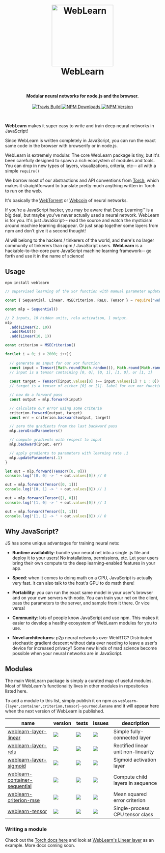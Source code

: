 <h1 align="center">
  <br>
  <a href="https://github.com/keppel/weblearn"><img src="https://cloud.githubusercontent.com/assets/1269291/16877097/92525c16-4a9e-11e6-9e7d-d78dcf924ff7.png" alt="WebLearn" width="200"></a>
  <br>
  WebLearn
  <br>
  <br>
</h1>

<h4 align="center">Modular neural networks for node.js and the browser.</h4>

<p align="center">
  <a href="https://travis-ci.org/keppel/weblearn">
    <img src="https://img.shields.io/travis/keppel/weblearn/master.svg"
         alt="Travis Build">
  </a>
  <a href="https://www.npmjs.com/package/weblearn">
    <img src="https://img.shields.io/npm/dm/weblearn.svg"
         alt="NPM Downloads">
  </a>
  <a href="https://www.npmjs.com/package/weblearn">
    <img src="https://img.shields.io/npm/v/weblearn.svg"
         alt="NPM Version">
  </a>
</p>
<br>

**WebLearn** makes it super easy to write and train deep neural networks in JavaScript!

Since WebLearn is written completely in JavaScript, you can run the exact same code in the browser with browserify or in node.js.

WebLearn is extremely modular. The core WebLearn package is tiny, but it's been carefully designed to spawn a rich ecosystem of modules and tools. You can drop in new types of layers, visualizations, criteria, etc-- all with a simple `require()`

We borrow most of our abstractions and API conventions from [Torch], which makes it straightforward to translate pretty much anything written in Torch to run on the web.

It's basically the [WebTorrent] or [Webcoin] of neural networks.

If you're a JavaScript hacker, you may be aware that Deep Learning™ is a big deal, but maybe you've never actually used a neural network. WebLearn is for you. It's just JavaScript-- read the source and watch the mysticism around machine learning disappear. Or just snap together some layers from npm and don't give it a second thought!

AI will belong to the hackers / tinkerers of the world, and there's no larger community of tinkerers than npm / JavaScript users. **WebLearn** is a hackable-to-the-core pure JavaScript machine learning framework-- go forth and use it in the name of science!

## Usage

```
npm install weblearn
```

```js
// supervised learning of the xor function with manual parameter updates

const { Sequential, Linear, MSECriterion, ReLU, Tensor } = require('weblearn')

const mlp = Sequential()

// 2 inputs, 10 hidden units, relu activation, 1 output.
mlp
  .add(Linear(2, 10))
  .add(ReLU())
  .add(Linear(10, 1))

const criterion = MSECriterion()

for(let i = 0; i < 2000; i++){
  
  // generate an input for our xor function
  const input = Tensor([Math.round(Math.random()), Math.round(Math.random())])
  // input is a tensor containing [0, 0], [0, 1], [1, 0], or [1, 1]
  
  const target = Tensor([input.values[0] !== input.values[1] ? 1 : 0])
  // target is a tensor of either [0] or [1]. label for our xor function.

  // now do a forward pass
  const output = mlp.forward(input)

  // calculate our error using some criteria
  criterion.forward(output, target)
  const err = criterion.backward(output, target)

  // zero the gradients from the last backward pass
  mlp.zeroGradParameters()

  // compute gradients with respect to input
  mlp.backward(input, err)

  // apply gradients to parameters with learning rate .1
  mlp.updateParameters(.1)
}

let out = mlp.forward(Tensor([0, 0]))
console.log('[0, 0] -> ' + out.values[0]) // 0 

out = mlp.forward(Tensor([0, 1]))
console.log('[0, 1] -> ' + out.values[0]) // 1

out = mlp.forward(Tensor([1, 0]))
console.log('[1, 0] -> ' + out.values[0]) // 1

out = mlp.forward(Tensor([1, 1]))
console.log('[1, 1] -> ' + out.values[0]) // 0


```

## Why JavaScript?

JS has some unique advantages for training neural nets:

 - **Runtime availability**: bundle your neural net into a single .js file and deploy it to your users! No installations, permissions, etc. Let your users bring their own compute to the deep learning-enabled features in your app.

 - **Speed**: when it comes to doing math on a CPU, JavaScript is actually very fast. It can also talk to the host's GPU to do math there!

 - **Portability**: you can run the exact same model in your user's browser and on your own servers with node. You can train your net on the client, pass the parameters to the server, and sample from it there. Or vice versa!

 - **Community**: lots of people know JavaScript and use npm. This makes it easier to develop a healthy ecosystem of WebLearn modules for you to use.

 - **Novel architectures**: p2p neural networks over WebRTC? Distributed stochastic gradient descent without data ever needing to leave a user's device for increased privacy? Some new  kinds of mad science become possible when your neural networks are in JavaScript.

##  Modules
The main WebLearn package is simply a curated map of useful modules. Most of WebLearn's functionality lives in other modules in repositories listed here.

To add a module to this list, simply publish it on npm as `weblearn-{layer,container,criterion,tensor}-yourmodulename` and it will appear here when the next version of WebLearn is published.


| name | version | tests | issues | description |
|---|---|---|---|---|
| [weblearn-layer-linear][weblearn-layer-linear] | [![][weblearn-layer-linear-ni]][weblearn-layer-linear-nu] | [![][weblearn-layer-linear-ti]][weblearn-layer-linear-tu]|[![][weblearn-layer-linear-ii]][weblearn-layer-linear-iu] | Simple fully-connected layer |
| [weblearn-layer-relu][weblearn-layer-relu] | [![][weblearn-layer-relu-ni]][weblearn-layer-relu-nu] | [![][weblearn-layer-relu-ti]][weblearn-layer-relu-tu]|[![][weblearn-layer-relu-ii]][weblearn-layer-relu-iu] | Rectified linear unit non-linearity |
| [weblearn-layer-sigmoid][weblearn-layer-sigmoid] | [![][weblearn-layer-sigmoid-ni]][weblearn-layer-sigmoid-nu] | [![][weblearn-layer-sigmoid-ti]][weblearn-layer-sigmoid-tu]|[![][weblearn-layer-sigmoid-ii]][weblearn-layer-sigmoid-iu] | Sigmoid activation layer |
| [weblearn-container-sequential][weblearn-container-sequential] | [![][weblearn-container-sequential-ni]][weblearn-container-sequential-nu] | [![][weblearn-container-sequential-ti]][weblearn-container-sequential-tu]|[![][weblearn-container-sequential-ii]][weblearn-container-sequential-iu] | Compute child layers in sequence |
| [weblearn-criterion-mse][weblearn-criterion-mse] | [![][weblearn-criterion-mse-ni]][weblearn-criterion-mse-nu] | [![][weblearn-criterion-mse-ti]][weblearn-criterion-mse-tu]|[![][weblearn-criterion-mse-ii]][weblearn-criterion-mse-iu] | Mean squared error criterion |
| [weblearn-tensor][weblearn-tensor] | [![][weblearn-tensor-ni]][weblearn-tensor-nu] | [![][weblearn-layer-linear-ti]][weblearn-layer-linear-tu]|[![][weblearn-layer-linear-ii]][weblearn-layer-linear-iu] | Single-process CPU tensor class |


[weblearn-layer-linear]: https://github.com/keppel/weblearn-layer-linear
[weblearn-layer-linear-ni]: https://img.shields.io/npm/v/weblearn-layer-linear.svg
[weblearn-layer-linear-nu]: https://www.npmjs.com/package/weblearn-layer-linear
[weblearn-layer-linear-ti]: https://img.shields.io/travis/keppel/weblearn-layer-linear.svg
[weblearn-layer-linear-tu]: https://travis-ci.org/keppel/weblearn-layer-linear
[weblearn-layer-linear-ii]: https://img.shields.io/github/issues-raw/keppel/weblearn-layer-linear.svg
[weblearn-layer-linear-iu]: https://github.com/keppel/weblearn-layer-linear/issues

[weblearn-layer-relu]: https://github.com/keppel/weblearn-layer-relu
[weblearn-layer-relu-ni]: https://img.shields.io/npm/v/weblearn-layer-relu.svg
[weblearn-layer-relu-nu]: https://www.npmjs.com/package/weblearn-layer-relu
[weblearn-layer-relu-ti]: https://img.shields.io/travis/keppel/weblearn-layer-relu.svg
[weblearn-layer-relu-tu]: https://travis-ci.org/keppel/weblearn-layer-relu
[weblearn-layer-relu-ii]: https://img.shields.io/github/issues-raw/keppel/weblearn-layer-relu.svg
[weblearn-layer-relu-iu]: https://github.com/keppel/weblearn-layer-relu/issues

[weblearn-layer-sigmoid]: https://github.com/keppel/weblearn-layer-sigmoid
[weblearn-layer-sigmoid-ni]: https://img.shields.io/npm/v/weblearn-layer-sigmoid.svg
[weblearn-layer-sigmoid-nu]: https://www.npmjs.com/package/weblearn-layer-sigmoid
[weblearn-layer-sigmoid-ti]: https://img.shields.io/travis/keppel/weblearn-layer-sigmoid.svg
[weblearn-layer-sigmoid-tu]: https://travis-ci.org/keppel/weblearn-layer-sigmoid
[weblearn-layer-sigmoid-ii]: https://img.shields.io/github/issues-raw/keppel/weblearn-layer-sigmoid.svg
[weblearn-layer-sigmoid-iu]: https://github.com/keppel/weblearn-layer-sigmoid/issues

[weblearn-container-sequential]: https://github.com/keppel/weblearn-container-sequential
[weblearn-container-sequential-ni]: https://img.shields.io/npm/v/weblearn-container-sequential.svg
[weblearn-container-sequential-nu]: https://www.npmjs.com/package/weblearn-container-sequential
[weblearn-container-sequential-ti]: https://img.shields.io/travis/keppel/weblearn-container-sequential.svg
[weblearn-container-sequential-tu]: https://travis-ci.org/keppel/weblearn-container-sequential
[weblearn-container-sequential-ii]: https://img.shields.io/github/issues-raw/keppel/weblearn-container-sequential.svg
[weblearn-container-sequential-iu]: https://github.com/keppel/weblearn-container-sequential/issues

[weblearn-criterion-mse]: https://github.com/keppel/weblearn-criterion-mse
[weblearn-criterion-mse-ni]: https://img.shields.io/npm/v/weblearn-criterion-mse.svg
[weblearn-criterion-mse-nu]: https://www.npmjs.com/package/weblearn-criterion-mse
[weblearn-criterion-mse-ti]: https://img.shields.io/travis/keppel/weblearn-criterion-mse.svg
[weblearn-criterion-mse-tu]: https://travis-ci.org/keppel/weblearn-criterion-mse
[weblearn-criterion-mse-ii]: https://img.shields.io/github/issues-raw/keppel/weblearn-criterion-mse.svg
[weblearn-criterion-mse-iu]: https://github.com/keppel/weblearn-criterion-mse/issues

[weblearn-tensor]: https://github.com/keppel/weblearn-tensor
[weblearn-tensor-ni]: https://img.shields.io/npm/v/weblearn-tensor.svg
[weblearn-tensor-nu]: https://www.npmjs.com/package/weblearn-tensor
[weblearn-tensor-ti]: https://img.shields.io/travis/keppel/weblearn-tensor.svg
[weblearn-tensor-tu]: https://travis-ci.org/keppel/weblearn-tensor
[weblearn-tensor-ii]: https://img.shields.io/github/issues-raw/keppel/weblearn-tensor.svg
[weblearn-tensor-iu]: https://github.com/keppel/weblearn-tensor/issues

### Writing a module

Check out the [Torch docs here](https://github.com/torch/nn/blob/master/doc/module.md) and look at [WebLearn's Linear layer](https://github.com/keppel/weblearn-layer-linear) as an example. More docs coming soon.

[weblearn-ni]: https://img.shields.io/npm/v/weblearn.svg
[weblearn-nu]: https://www.npmjs.com/package/weblearn
[weblearn-ti]: https://img.shields.io/travis/keppel/weblearn.svg
[weblearn-tu]: https://travis-ci.org/keppel/weblearn
[weblearn-ni]: https://img.shields.io/npm/v/weblearn.svg
[weblearn-nu]: https://www.npmjs.com/package/weblearn

[Torch]: http://torch.ch/docs/package-docs.html
[WebTorrent]: https://github.com/feross/webtorrent
[Webcoin]: https://github.com/mappum/webcoin